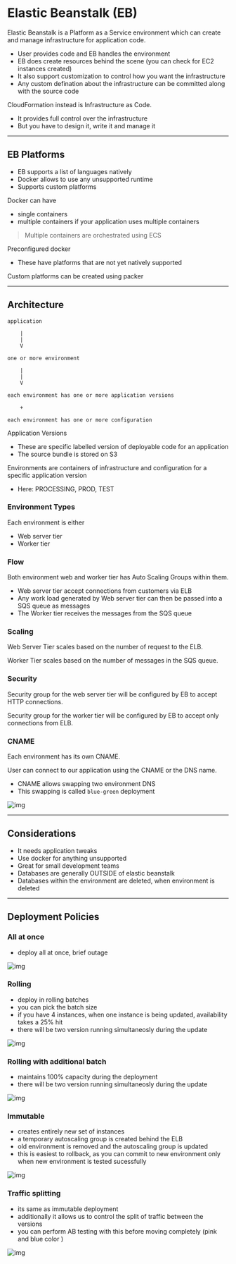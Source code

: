 # Elastic Beanstalk (EB)

Elastic Beanstalk is a Platform as a Service environment which can create and manage infrastructure for application code.

- User provides code and EB handles the environment
- EB does create resources behind the scene (you can check for EC2 instances created)
- It also support customization to control how you want the infrastructure
- Any custom defination about the infrastructure can be committed along with the source code

CloudFormation instead is Infrastructure as Code.

- It provides full control over the infrastructure
- But you have to design it, write it and manage it

---

## EB Platforms

- EB supports a list of languages natively
- Docker allows to use any unsupported runtime
- Supports custom platforms

Docker can have

- single containers
- multiple containers if your application uses multiple containers

> Multiple containers are orchestrated using ECS

Preconfigured docker

- These have platforms that are not yet natively supported

Custom platforms can be created using packer

---

## Architecture

```
application

    |
    |
    V

one or more environment

    |
    |
    V

each environment has one or more application versions

    +

each environment has one or more configuration
```

Application Versions

- These are specific labelled version of deployable code for an application
- The source bundle is stored on S3

Environments are containers of infrastructure and configuration for a specific application version

- Here: PROCESSING, PROD, TEST

### Environment Types

Each environment is either

- Web server tier
- Worker tier

### Flow

Both environment web and worker tier has Auto Scaling Groups within them.

- Web server tier accept connections from customers via ELB
- Any work load generated by Web server tier can then be passed into a SQS queue as messages
- The Worker tier receives the messages from the SQS queue

### Scaling

Web Server Tier scales based on the number of request to the ELB.

Worker Tier scales based on the number of messages in the SQS queue.

### Security

Security group for the web server tier will be configured by EB to accept HTTP connections.

Security group for the worker tier will be configured by EB to accept only connections from ELB.

### CNAME

Each environment has its own CNAME.

User can connect to our application using the CNAME or the DNS name.

- CNAME allows swapping two environment DNS
- This swapping is called `blue-green` deployment

![img](./ss/beanstalk-architecture.webp)

---

## Considerations

- It needs application tweaks
- Use docker for anything unsupported
- Great for small development teams
- Databases are generally OUTSIDE of elastic beanstalk
- Databases within the environment are deleted, when environment is deleted

---

## Deployment Policies

### All at once

- deploy all at once, brief outage

![img](./imgs/beanstalk/EBDeployment_AllAtOnce.webp)

### Rolling

- deploy in rolling batches
- you can pick the batch size
- if you have 4 instances, when one instance is being updated, availability takes a 25% hit
- there will be two version running simultaneosly during the update

![img](./imgs/beanstalk/EBDeployment_Rolling.webp)

### Rolling with additional batch

- maintains 100% capacity during the deployment
- there will be two version running simultaneosly during the update

![img](./imgs/beanstalk/EBDeployment_RollingWithAdditionalBatch.webp)

### Immutable

- creates entirely new set of instances
- a temporary autoscaling group is created behind the ELB
- old environment is removed and the autoscaling group is updated
- this is easiest to rollback, as you can commit to new environment only when new environment is tested sucessfully

![img](./imgs/beanstalk/EBDeployment_Immutable.webp)

### Traffic splitting

- its same as immutable deployment
- additionally it allows us to control the split of traffic between the versions
- you can perform AB testing with this before moving completely (pink and blue color )

![img](./imgs/beanstalk/EBDeployment_TrafficSplitting.webp)
